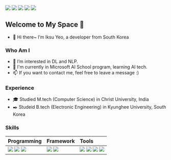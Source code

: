 <a href="https://github.com/yeoiksu"><img src="https://hits.seeyoufarm.com/api/count/incr/badge.svg?url=https%3A%2F%2Fgithub.com%2Fseondal&count_bg=%23858585&title_bg=%23000000&icon=github.svg&icon_color=%23E7E7E7&title=Visited&edge_flat=false)"/></a>
<a href='https://www.linkedin.com/in/iksu-yeo-b4830315a/' target='_blank'><img src="https://img.shields.io/badge/LinkedIn-0A66C2?style=flat-square&logo=linkedin&logoColor=white"/></a>
<a href="https://mail.google.com/" target='_blank'><img src="https://img.shields.io/badge/iksuyeo@gmail.com-EA4335?style=flat-square&logo=gmail&logoColor=white"/></a>
<a href="https://www.instagram.com/ik._.su/" target='_blank'><img src="https://img.shields.io/badge/Instagram-E4405F?style=flat-square&logo=instagram&logoColor=white"/></a>
<a href="https://www.facebook.com/iksu.yeo" target='_blank'><img src="https://img.shields.io/badge/Facebook-1877F2?style=flat-square&logo=facebook&logoColor=white"/></a>

## Welcome to My Space :rocket:
- 👋 Hi there~ I’m Iksu Yeo, a developer from South Korea

### Who Am I 
- 👀 I’m interested in DL and NLP.
- 🌱 I'm currently in Microsoft AI School program, learning AI tech. 
- 📫 If you want to contact me, feel free to leave a message :)

### Experience
- :mortar_board: Studied M.tech (Computer Science) in Christ University, India
- :black_nib: Studeid B.tech (Electronic Engineering) in Kyunghee University, South Korea

### Skills

| Programming | Framework | Tools |
| :---------- | :-------- | :---- | 
| <img src="https://img.shields.io/badge/Python-3776AB?style=flat-square&logo=Python&logoColor=white">   <img src="https://img.shields.io/badge/C++-00599C?style=flat-square&logo=c%2B%2B&logoColor=white">   <img src="https://img.shields.io/badge/MySQL-4479A1?style=flat-square&logo=MySQL&logoColor=white"> | <img src="https://img.shields.io/badge/TensorFlow-FF6F00?style=flat-square&logo=TensorFlow&logoColor=white">  <img src="https://img.shields.io/badge/Keras-D00000?style=flat-square&logo=Keras&logoColor=white">   | <img src="https://img.shields.io/badge/Visual Studio Code-007ACC?style=flat-square&logo=VisualStudioCode&logoColor=white">  <img src="https://img.shields.io/badge/Jupyter-F37626?style=flat-square&logo=Jupyter&logoColor=white">  <img src="https://img.shields.io/badge/Arduino-00979D?style=flat-square&logo=Arduino&logoColor=white">  <img src="https://img.shields.io/badge/PostgreSQL-4479A1?style=flat-square&logo=PostgreSQL&logoColor=white">|

<!--
<hr>

[![Top Langs](https://github-readme-stats.vercel.app/api/top-langs/?username=yeoiksu&theme=buefy&langs_count=3)](https://github.com/yeoiksu/github-readme-stats)
![Iksu's GitHub stats](https://github-readme-stats.vercel.app/api?username=yeoiksu&show_icons=true&theme=buefy&hide=issues)


  #### - Programming
<img src="https://img.shields.io/badge/Python-3776AB?style=flat-square&logo=Python&logoColor=white">  <img src="https://img.shields.io/badge/PostgreSQL-4479A1?style=flat-square&logo=PostgreSQL&logoColor=white">  <img src="https://img.shields.io/badge/C++-00599C?style=flat-square&logo=c%2B%2B&logoColor=white">  

  #### - Framework
<img src="https://img.shields.io/badge/TensorFlow-FF6F00?style=flat-square&logo=TensorFlow&logoColor=white">  <img src="https://img.shields.io/badge/Keras-D00000?style=flat-square&logo=Keras&logoColor=white"> 

  #### - Tools
<img src="https://img.shields.io/badge/Visual Studio Code-007ACC?style=flat-square&logo=VisualStudioCode&logoColor=white">  <img src="https://img.shields.io/badge/Jupyter-F37626?style=flat-square&logo=Jupyter&logoColor=white">  <img src="https://img.shields.io/badge/Github-181717?style=flat-square&logo=Github&logoColor=white">

<a href="https://github.com/yeoiksu"><img src="https://hits.seeyoufarm.com/api/count/incr/badge.svg?url=https%3A%2F%2Fgithub.com%2Fseondal&count_bg=%23000000&title_bg=%23000000&icon=github.svg&icon_color=%23E7E7E7&title=Visited&edge_flat=false)"/></a>
![Iksu's GitHub stats](https://github-readme-stats.vercel.app/api?username=yeoiksu&show_icons=true&theme=buefy&hide=issues)
[![Top Langs](https://github-readme-stats.vercel.app/api/top-langs/?username=yeoiksu&layout=compact&theme=buefy)](https://github.com/yeoiksu/github-readme-stats)
<img src="https://img.shields.io/badge/JavaScript-F7DF1E?style=flat-square&logo=JavaScript&logoColor=white">
<img src="https://img.shields.io/badge/Github-181717?style=flat-square&logo=Github&logoColor=white">
--!>
